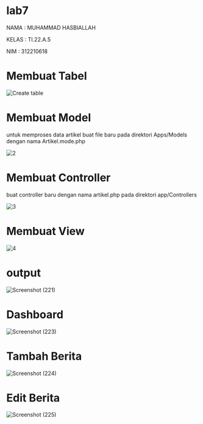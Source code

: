# lab7

NAMA : MUHAMMAD HASBIALLAH

KELAS : TI.22.A.5

NIM : 312210618

# Membuat Tabel

![Create table](https://github.com/Mhasbi27/lab7/assets/129852622/5970a1dc-f0e6-41f3-b841-e5b66864cc2e)

# Membuat Model

untuk memproses data artikel buat file baru pada direktori Apps/Models dengan nama Artikel.mode.php 

![2](https://github.com/Mhasbi27/lab7/assets/129852622/b6f1f869-d7c8-4430-929a-de1657a5d8d1)

# Membuat Controller

buat controller baru dengan nama artikel.php pada direktori app/Controllers

![3](https://github.com/Mhasbi27/lab7/assets/129852622/4062fd33-08df-4bba-9475-52049cfe2444)

# Membuat View

![4](https://github.com/Mhasbi27/lab7/assets/129852622/0e4d6192-5bca-48ea-80f3-4e60295b2660)

# output

![Screenshot (221)](https://github.com/Mhasbi27/lab7/assets/129852622/a4ae372d-656c-43bc-9ec6-ea4150b8f424)

# Dashboard

![Screenshot (223)](https://github.com/Mhasbi27/lab7/assets/129852622/37ef29a0-ec43-4bbe-947f-349f145038b9)

# Tambah Berita

![Screenshot (224)](https://github.com/Mhasbi27/lab7/assets/129852622/5768080f-cfa9-48a0-8d79-7492e9edaac3)

# Edit Berita

![Screenshot (225)](https://github.com/Mhasbi27/lab7/assets/129852622/ea7a1067-208a-47f1-8ac3-1884ba20d495)


